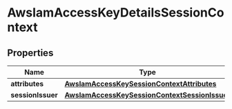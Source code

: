 

# AwsIamAccessKeyDetailsSessionContext


## Properties

| Name | Type | Description | Notes |
|------------ | ------------- | ------------- | -------------|
|**attributes** | [**AwsIamAccessKeySessionContextAttributes**](AwsIamAccessKeySessionContextAttributes.md) |  |  [optional] |
|**sessionIssuer** | [**AwsIamAccessKeySessionContextSessionIssuer**](AwsIamAccessKeySessionContextSessionIssuer.md) |  |  [optional] |



